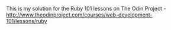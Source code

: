 
This is my solution for the Ruby 101 lessons on The Odin Project - http://www.theodinproject.com/courses/web-development-101/lessons/ruby